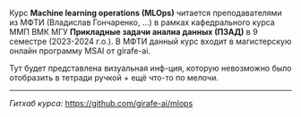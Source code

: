 Курс **Machine learning operations (MLOps)** читается преподавателями из МФТИ (Владислав Гончаренко, ...) в рамках кафедрального курса ММП ВМК МГУ **Прикладные задачи аналиа данных (ПЗАД)** в 9 семестре (2023-2024 г.о.). В МФТИ данный курс входит в магистерскую онлайн программу MSAI от girafe-ai.

Тут будет представлена визуальная инф-ция, которую невозможно было отобразить в тетради ручкой + ещё что-то по мелочи.

___

*Гитхаб курса:*  https://github.com/girafe-ai/mlops